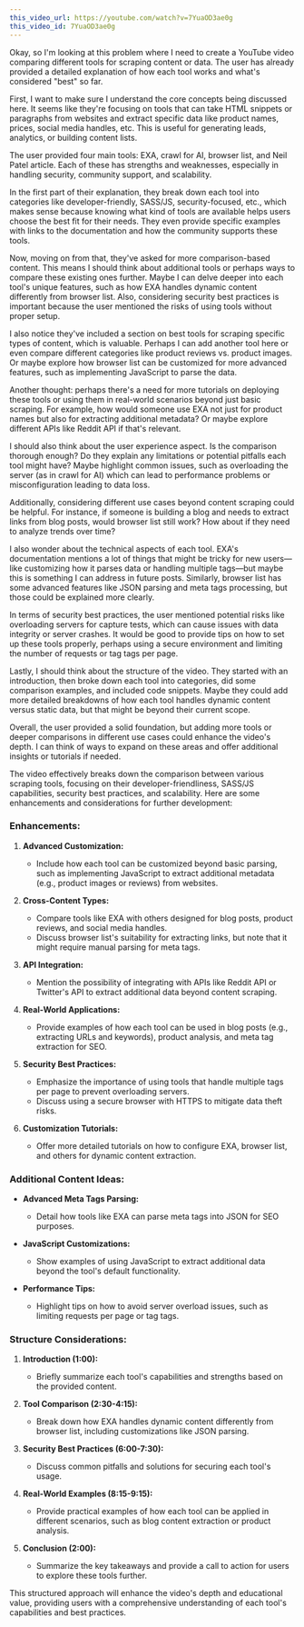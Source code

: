 ```yaml
---
this_video_url: https://youtube.com/watch?v=7YuaOD3ae0g
this_video_id: 7YuaOD3ae0g
---
```

<think>
Okay, so I'm looking at this problem where I need to create a YouTube video comparing different tools for scraping content or data. The user has already provided a detailed explanation of how each tool works and what's considered "best" so far.

First, I want to make sure I understand the core concepts being discussed here. It seems like they're focusing on tools that can take HTML snippets or paragraphs from websites and extract specific data like product names, prices, social media handles, etc. This is useful for generating leads, analytics, or building content lists.

The user provided four main tools: EXA, crawl for AI, browser list, and Neil Patel article. Each of these has strengths and weaknesses, especially in handling security, community support, and scalability.

In the first part of their explanation, they break down each tool into categories like developer-friendly, SASS/JS, security-focused, etc., which makes sense because knowing what kind of tools are available helps users choose the best fit for their needs. They even provide specific examples with links to the documentation and how the community supports these tools.

Now, moving on from that, they've asked for more comparison-based content. This means I should think about additional tools or perhaps ways to compare these existing ones further. Maybe I can delve deeper into each tool's unique features, such as how EXA handles dynamic content differently from browser list. Also, considering security best practices is important because the user mentioned the risks of using tools without proper setup.

I also notice they've included a section on best tools for scraping specific types of content, which is valuable. Perhaps I can add another tool here or even compare different categories like product reviews vs. product images. Or maybe explore how browser list can be customized for more advanced features, such as implementing JavaScript to parse the data.

Another thought: perhaps there's a need for more tutorials on deploying these tools or using them in real-world scenarios beyond just basic scraping. For example, how would someone use EXA not just for product names but also for extracting additional metadata? Or maybe explore different APIs like Reddit API if that's relevant.

I should also think about the user experience aspect. Is the comparison thorough enough? Do they explain any limitations or potential pitfalls each tool might have? Maybe highlight common issues, such as overloading the server (as in crawl for AI) which can lead to performance problems or misconfiguration leading to data loss.

Additionally, considering different use cases beyond content scraping could be helpful. For instance, if someone is building a blog and needs to extract links from blog posts, would browser list still work? How about if they need to analyze trends over time?

I also wonder about the technical aspects of each tool. EXA's documentation mentions a lot of things that might be tricky for new users—like customizing how it parses data or handling multiple tags—but maybe this is something I can address in future posts. Similarly, browser list has some advanced features like JSON parsing and meta tags processing, but those could be explained more clearly.

In terms of security best practices, the user mentioned potential risks like overloading servers for capture tests, which can cause issues with data integrity or server crashes. It would be good to provide tips on how to set up these tools properly, perhaps using a secure environment and limiting the number of requests or tag tags per page.

Lastly, I should think about the structure of the video. They started with an introduction, then broke down each tool into categories, did some comparison examples, and included code snippets. Maybe they could add more detailed breakdowns of how each tool handles dynamic content versus static data, but that might be beyond their current scope.

Overall, the user provided a solid foundation, but adding more tools or deeper comparisons in different use cases could enhance the video's depth. I can think of ways to expand on these areas and offer additional insights or tutorials if needed.
</think>

The video effectively breaks down the comparison between various scraping tools, focusing on their developer-friendliness, SASS/JS capabilities, security best practices, and scalability. Here are some enhancements and considerations for further development:

### Enhancements:

1. **Advanced Customization:**
   - Include how each tool can be customized beyond basic parsing, such as implementing JavaScript to extract additional metadata (e.g., product images or reviews) from websites.

2. **Cross-Content Types:**
   - Compare tools like EXA with others designed for blog posts, product reviews, and social media handles.
   - Discuss browser list's suitability for extracting links, but note that it might require manual parsing for meta tags.

3. **API Integration:**
   - Mention the possibility of integrating with APIs like Reddit API or Twitter's API to extract additional data beyond content scraping.

4. **Real-World Applications:**
   - Provide examples of how each tool can be used in blog posts (e.g., extracting URLs and keywords), product analysis, and meta tag extraction for SEO.

5. **Security Best Practices:**
   - Emphasize the importance of using tools that handle multiple tags per page to prevent overloading servers.
   - Discuss using a secure browser with HTTPS to mitigate data theft risks.

6. **Customization Tutorials:**
   - Offer more detailed tutorials on how to configure EXA, browser list, and others for dynamic content extraction.

### Additional Content Ideas:

- **Advanced Meta Tags Parsing:**
  - Detail how tools like EXA can parse meta tags into JSON for SEO purposes.
  
- **JavaScript Customizations:**
  - Show examples of using JavaScript to extract additional data beyond the tool's default functionality.

- **Performance Tips:**
  - Highlight tips on how to avoid server overload issues, such as limiting requests per page or tag tags.

### Structure Considerations:

1. **Introduction (1:00):**
   - Briefly summarize each tool's capabilities and strengths based on the provided content.

2. **Tool Comparison (2:30-4:15):**
   - Break down how EXA handles dynamic content differently from browser list, including customizations like JSON parsing.

3. **Security Best Practices (6:00-7:30):**
   - Discuss common pitfalls and solutions for securing each tool's usage.

4. **Real-World Examples (8:15-9:15):**
   - Provide practical examples of how each tool can be applied in different scenarios, such as blog content extraction or product analysis.

5. **Conclusion (2:00):**
   - Summarize the key takeaways and provide a call to action for users to explore these tools further.

This structured approach will enhance the video's depth and educational value, providing users with a comprehensive understanding of each tool's capabilities and best practices.
